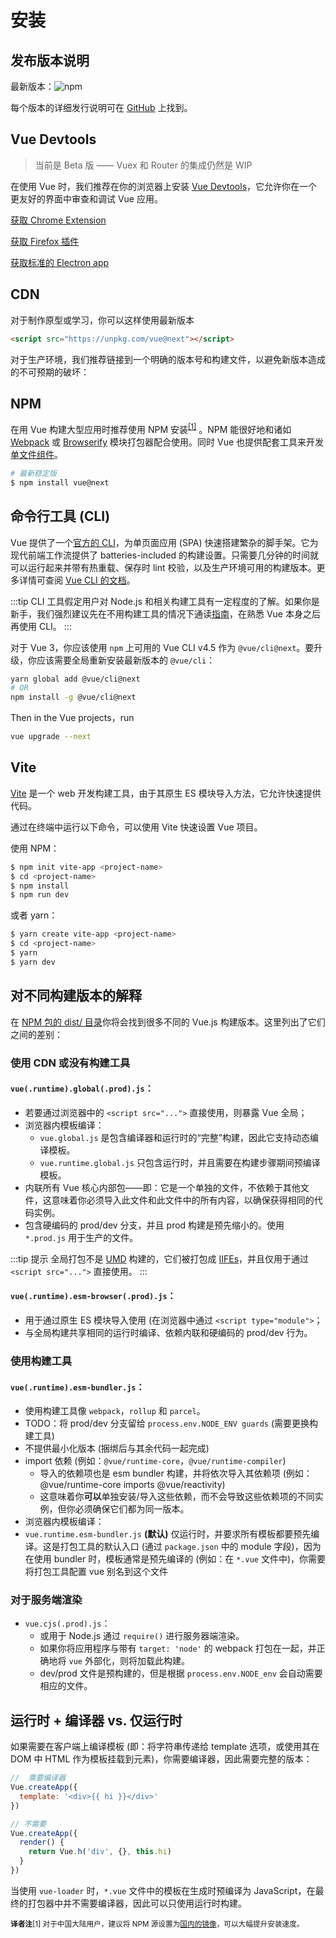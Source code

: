 # 安装

## 发布版本说明

最新版本：![npm](https://img.shields.io/npm/v/vue/next.svg)

每个版本的详细发行说明可在 [GitHub](https://github.com/vuejs/vue-next/blob/master/CHANGELOG.md) 上找到。

## Vue Devtools

> 当前是 Beta 版 —— Vuex 和 Router 的集成仍然是 WIP 

在使用 Vue 时，我们推荐在你的浏览器上安装 [Vue Devtools](https://github.com/vuejs/vue-devtools#vue-devtools)，它允许你在一个更友好的界面中审查和调试 Vue 应用。

[获取 Chrome Extension](https://chrome.google.com/webstore/detail/vuejs-devtools/ljjemllljcmogpfapbkkighbhhppjdbg)

[获取 Firefox 插件](https://addons.mozilla.org/en-US/firefox/addon/vue-js-devtools/)

[获取标准的 Electron app](https://github.com/vuejs/vue-devtools/blob/dev/packages/shell-electron/README.md)

## CDN

对于制作原型或学习，你可以这样使用最新版本

```html
<script src="https://unpkg.com/vue@next"></script>
```
对于生产环境，我们推荐链接到一个明确的版本号和构建文件，以避免新版本造成的不可预期的破坏：

## NPM
在用 Vue 构建大型应用时推荐使用 NPM 安装<sup>[[1]](#footnote-1)</sup> 。NPM 能很好地和诸如 [Webpack](https://webpack.js.org/) 或 [Browserify](http://browserify.org/) 模块打包器配合使用。同时 Vue 也提供配套工具来开发[单文件组件](../guide/single-file-component.html)。

```bash
# 最新稳定版
$ npm install vue@next
```

## 命令行工具 (CLI)

Vue 提供了一个[官方的 CLI](https://github.com/vuejs/vue-cli)，为单页面应用 (SPA) 快速搭建繁杂的脚手架。它为现代前端工作流提供了 batteries-included 的构建设置。只需要几分钟的时间就可以运行起来并带有热重载、保存时 lint 校验，以及生产环境可用的构建版本。更多详情可查阅 [Vue CLI 的文档](https://cli.vuejs.org)。


:::tip
CLI 工具假定用户对 Node.js 和相关构建工具有一定程度的了解。如果你是新手，我们强烈建议先在不用构建工具的情况下通读<a href="./">指南</a>，在熟悉 Vue 本身之后再使用 CLI。
:::

对于 Vue 3，你应该使用 `npm` 上可用的 Vue CLI v4.5 作为 `@vue/cli@next`。要升级，你应该需要全局重新安装最新版本的 `@vue/cli`：

```bash
yarn global add @vue/cli@next
# OR
npm install -g @vue/cli@next
```

Then in the Vue projects，run

```bash
vue upgrade --next
```

## Vite

[Vite](https://github.com/vitejs/vite) 是一个 web 开发构建工具，由于其原生 ES 模块导入方法，它允许快速提供代码。

通过在终端中运行以下命令，可以使用 Vite 快速设置 Vue 项目。

使用 NPM：

```bash
$ npm init vite-app <project-name>
$ cd <project-name>
$ npm install
$ npm run dev
```

或者 yarn：

```bash
$ yarn create vite-app <project-name>
$ cd <project-name>
$ yarn
$ yarn dev
```

## 对不同构建版本的解释

在 [NPM 包的 dist/ 目录](https://cdn.jsdelivr.net/npm/vue@3.0.0-rc.1/dist/)你将会找到很多不同的 Vue.js 构建版本。这里列出了它们之间的差别：

### 使用 CDN 或没有构建工具

#### `vue(.runtime).global(.prod).js`：

- 若要通过浏览器中的 `<script src="...">` 直接使用，则暴露 Vue 全局；
- 浏览器内模板编译：
  - `vue.global.js` 是包含编译器和运行时的“完整”构建，因此它支持动态编译模板。
  - `vue.runtime.global.js` 只包含运行时，并且需要在构建步骤期间预编译模板。
- 内联所有 Vue 核心内部包——即：它是一个单独的文件，不依赖于其他文件，这意味着你必须导入此文件和此文件中的所有内容，以确保获得相同的代码实例。
- 包含硬编码的 prod/dev 分支，并且 prod 构建是预先缩小的。使用 `*.prod.js` 用于生产的文件。

:::tip 提示
全局打包不是 [UMD](https://github.com/umdjs/umd) 构建的，它们被打包成 [IIFEs](https://developer.mozilla.org/en-US/docs/Glossary/IIFE)，并且仅用于通过 `<script src="...">` 直接使用。
:::

#### `vue(.runtime).esm-browser(.prod).js`：

- 用于通过原生 ES 模块导入使用 (在浏览器中通过 `<script type="module">`；
- 与全局构建共享相同的运行时编译、依赖内联和硬编码的 prod/dev 行为。

### 使用构建工具

#### `vue(.runtime).esm-bundler.js`：

- 使用构建工具像 `webpack`，`rollup` 和 `parcel`。
- <a id="argue-1"></a>TODO：将 prod/dev 分支留给 `process.env.NODE_ENV guards` (需要更换构建工具)
- 不提供最小化版本 (捆绑后与其余代码一起完成)
- import 依赖 (例如：`@vue/runtime-core`，`@vue/runtime-compiler`)
  - 导入的依赖项也是 esm bundler 构建，并将依次导入其依赖项 (例如：@vue/runtime-core imports @vue/reactivity)
  - 这意味着你**可以**单独安装/导入这些依赖，而不会导致这些依赖项的不同实例，但你必须确保它们都为同一版本。
-  浏览器内模板编译：
  - `vue.runtime.esm-bundler.js` **(默认)** 仅运行时，并要求所有模板都要预先编译。这是打包工具的默认入口 (通过 `package.json` 中的 module 字段)，因为在使用 bundler 时，模板通常是预先编译的 (例如：在 `*.vue` 文件中)，你需要将打包工具配置 vue 别名到这个文件

### 对于服务端渲染

- `vue.cjs(.prod).js`：
  - 或用于 Node.js 通过 `require()` 进行服务器端渲染。
  - 如果你将应用程序与带有 `target: 'node'` 的 webpack 打包在一起，并正确地将 `vue` 外部化，则将加载此构建。
  - dev/prod 文件是预构建的，但是根据 `process.env.NODE_env` 会自动需要相应的文件。

## 运行时 + 编译器 vs. 仅运行时

如果需要在客户端上编译模板 (即：将字符串传递给 template 选项，或使用其在 DOM 中 HTML 作为模板挂载到元素)，你需要编译器，因此需要完整的版本：

```js
//  需要编译器
Vue.createApp({
  template: '<div>{{ hi }}</div>'
})

// 不需要
Vue.createApp({
  render() {
    return Vue.h('div', {}, this.hi)
  }
})
```

当使用 `vue-loader` 时，`*.vue` 文件中的模板在生成时预编译为 JavaScript，在最终的打包器中并不需要编译器，因此可以只使用运行时构建。

<small>**译者注**<a id="footnote-1"></a>[1] 对于中国大陆用户，建议将 NPM 源设置为[国内的镜像](https://npm.taobao.org/)，可以大幅提升安装速度。</small>

